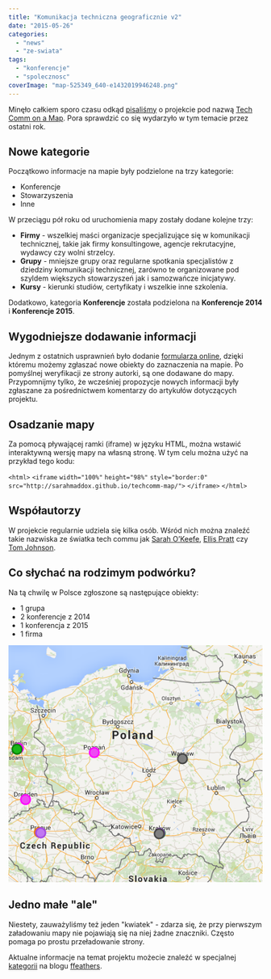 ```yaml
---
title: "Komunikacja techniczna geograficznie v2"
date: "2015-05-26"
categories:
  - "news"
  - "ze-swiata"
tags:
  - "konferencje"
  - "spolecznosc"
coverImage: "map-525349_640-e1432019946248.png"
---
```


Minęło całkiem sporo czasu odkąd [pisaliśmy](http://techwriter.pl/komunikacja-techniczna-geograficznie/) o projekcie pod nazwą [Tech Comm on a Map](http://sarahmaddox.github.io/techcomm-map/). Pora sprawdzić co się wydarzyło w tym temacie przez ostatni rok.

## Nowe kategorie

Początkowo informacje na mapie były podzielone na trzy kategorie:

- Konferencje
- Stowarzyszenia
- Inne

W przeciągu pół roku od uruchomienia mapy zostały dodane kolejne trzy:

- **Firmy** - wszelkiej maści organizacje specjalizujące się w komunikacji technicznej, takie jak firmy konsultingowe, agencje rekrutacyjne, wydawcy czy wolni strzelcy.
- **Grupy** - mniejsze grupy oraz regularne spotkania specjalistów z dziedziny komunikacji technicznej, zarówno te organizowane pod szyldem większych stowarzyszeń jak i samozwańcze inicjatywy.
- **Kursy** - kierunki studiów, certyfikaty i wszelkie inne szkolenia.

Dodatkowo, kategoria **Konferencje** została podzielona na **Konferencje 2014** i **Konferencje 2015**.

## Wygodniejsze dodawanie informacji

Jednym z ostatnich usprawnień było dodanie [formularza online](https://docs.google.com/forms/d/1uIEpAu0vpiDwNqwQcr-912TD1_nG_PND9J3NDCPvEXI/viewform), dzięki któremu możemy zgłaszać nowe obiekty do zaznaczenia na mapie. Po pomyślnej weryfikacji ze strony autorki, są one dodawane do mapy. Przypomnijmy tylko, że wcześniej propozycje nowych informacji były zgłaszane za pośrednictwem komentarzy do artykułów dotyczących projektu.

## Osadzanie mapy

Za pomocą pływającej ramki (iframe) w języku HTML, można wstawić interaktywną wersję mapy na własną stronę. W tym celu można użyć na przykład tego kodu:

`<html>` `<iframe` `width="100%"` `height="98%"` `style="border:0"` `src="http://sarahmaddox.github.io/techcomm-map/">` `</iframe>` `</html>`

## Współautorzy

W projekcie regularnie udziela się kilka osób. Wśród nich można znaleźć takie nazwiska ze światka tech commu jak [Sarah O’Keefe](http://www.scriptorium.com/about/sarah-okeefe/), [Ellis Pratt](http://www.cherryleaf.com/blog/author/ellis/) czy [Tom Johnson](http://idratherbewriting.com/aboutme/).

## Co słychać na rodzimym podwórku?

Na tą chwilę w Polsce zgłoszone są następujące obiekty:

- 1 grupa
- 2 konferencje z 2014
- 1 konferencja z 2015
- 1 firma

[![mapa_techcomm_pl](images/mapa_techcomm_pl.png)](http://techwriter.pl/wp-content/uploads/2015/05/mapa_techcomm_pl.png)

## Jedno małe "ale"

Niestety, zauważyliśmy też jeden "kwiatek" - zdarza się, że przy pierwszym załadowaniu mapy nie pojawiają się na niej żadne znaczniki. Często pomaga po prostu przeładowanie strony.

Aktualne informacje na temat projektu możecie znaleźć w specjalnej [kategorii](https://ffeathers.wordpress.com/tech-comm-on-a-map/) na blogu [ffeathers](https://ffeathers.wordpress.com/).
